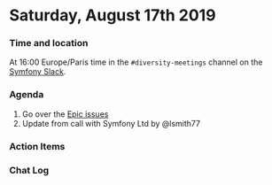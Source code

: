 # Saturday, August 17th 2019

### Time and location
At 16:00 Europe/Paris time in the `#diversity-meetings` channel on the [Symfony Slack][slack].

### Agenda
1) Go over the [Epic issues][1]
1) Update from call with Symfony Ltd by @lsmith77

### Action Items

### Chat Log


[slack]: https://symfony.com/slack
[1]: https://github.com/symfony/diversity/labels/epic
